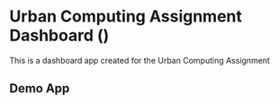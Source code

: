 # Urban Computing Assignment Dashboard ()

This is a dashboard app created for the Urban Computing Assignment

## Demo App

